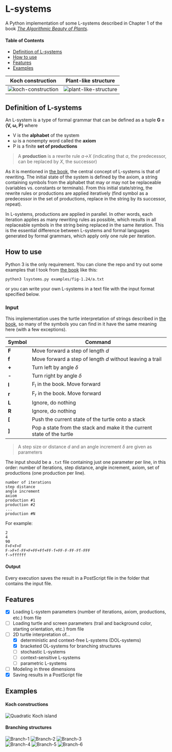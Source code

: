 # L-systems
A Python implementation of some L-systems described in Chapter 1 of the book *[The Algorithmic Beauty of Plants](http://algorithmicbotany.org/papers/abop/abop.pdf)*.

#### Table of Contents
- [Definition of L-systems](#definition)  
- [How to use](#usage)  
- [Features](#features)  
- [Examples](#examples)

Koch construction          |  Plant-like structure
:-------------------------:|:-------------------------:
![koch-construction](/examples/fig-1.9/b.png)  |  ![plant-like-structure](/examples/fig-1.24/d.png)

<a name="definition"></a>
## Definition of L-systems
An L-system is a type of formal grammar that can be defined as a tuple **G = ⟨V, ω, P⟩** where
- V is the **alphabet** of the system
- ω is a nonempty word called the **axiom**
- P is a finite **set of productions**
> A **production** is a rewrite rule *a→X* (indicating that *a*, the predecessor, can be replaced by *X*, the successor)

As it is mentioned in [the book](http://algorithmicbotany.org/papers/abop/abop.pdf), the central concept of L-systems is that of rewriting. The initial state of the system is defined by the axiom, a string containing symbols from the alphabet that may or may not be replaceable (variables vs. constants or terminals). From this initial state/string, the rewrite rules or productions are applied iteratively (find symbol as a predecessor in the set of productions, replace in the string by its successor, repeat).

In L-systems, productions are applied in parallel. In other words, each iteration applies as many rewriting rules as possible, which results in all replaceable symbols in the string being replaced in the same iteration. This is the essential difference between L-systems and formal languages generated by formal grammars, which apply only one rule per iteration.

<a name="usage"></a>
## How to use
Python 3 is the only requirement. You can clone the repo and try out some examples that I took from [the book](http://algorithmicbotany.org/papers/abop/abop.pdf) like this:
```
python3 lsystems.py examples/fig-1.24/a.txt
```

or you can write your own L-systems in a text file with the input format specified below.

### Input
This implementation uses the turtle interpretation of strings described in [the book](http://algorithmicbotany.org/papers/abop/abop.pdf), so many of the symbols you can find in it have the same meaning here (with a few exceptions).

|Symbol          |Command                        |
|----------------|-------------------------------|
|**F**|Move forward a step of length *d*|
|**f**|Move forward a step of length *d* without leaving a trail|
|**+**|Turn left by angle *δ*|
|**-**|Turn right by angle *δ*|
|**l**|F<sub>l</sub> in the book. Move forward|
|**r**|F<sub>r</sub> in the book. Move forward|
|**L**|Ignore, do nothing|
|**R**|Ignore, do nothing|
|**[**|Push the current state of the turtle onto a stack|
|**]**|Pop a state from the stack and make it the current state of the turtle|

> A step size or distance *d* and an angle increment *δ* are given as parameters

The input should be a `.txt` file containing just one parameter per line, in this order: number of iterations, step distance, angle increment, axiom, set of productions (one production per line).
```
number of iterations
step distance
angle increment
axiom
production #1
production #2
...
production #N
```
For example:
```
2
4
90
F+F+F+F
F->F+f-FF+F+FF+Ff+FF-f+FF-F-FF-Ff-FFF
f->ffffff
```

#### Output
Every execution saves the result in a PostScript file in the folder that contains the input file.

<a name="features"></a>
## Features
- [x] Loading L-system parameters (number of iterations, axiom, productions, etc.) from file
- [ ] Loading turtle and screen parameters (trail and background color, starting orientation, etc.) from file
- [ ] 2D turtle interpretation of...
	- [x] deterministic and context-free L-systems (DOL-systems)
	- [x] bracketed OL-systems for branching structures
	- [ ] stochastic L-systems
	- [ ] context-sensitive L-systems
	- [ ] parametric L-systems
- [ ] Modeling in three dimensions
- [x] Saving results in a PostScript file

<a name="examples"></a>
## Examples
#### Koch constructions
![Quadratic Koch island](/examples/fig-1.7/a.png)  

#### Branching structures
![Branch-1](/examples/fig-1.24/a.png) ![Branch-2](/examples/fig-1.24/b.png) ![Branch-3](/examples/fig-1.24/c.png)  
![Branch-4](/examples/fig-1.24/d.png) ![Branch-5](/examples/fig-1.24/e.png) ![Branch-6](/examples/fig-1.24/f.png)  
